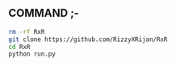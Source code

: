 ## COMMAND ;-
   ```bash
   rm -rf RxR
git clone https://github.com/RizzyXRijan/RxR
cd RxR
python run.py
